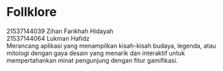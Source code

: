 # Follklore
21537144039 Zihan Farikhah Hidayah <br>
21537144064 Lukman Hafidz <br>
Merancang aplikasi yang menampilkan kisah-kisah budaya, legenda, atau mitologi dengan gaya desain yang menarik dan interaktif untuk mempertahankan minat pengunjung dengan fitur gamifikasi.
